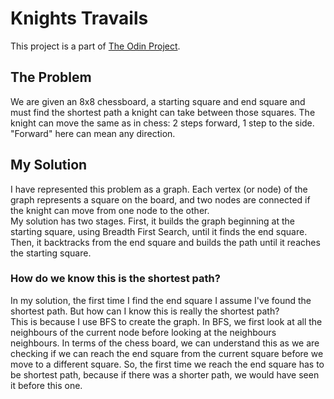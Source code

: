 # Knights Travails
This project is a part of [The Odin Project](https://www.theodinproject.com/lessons/ruby-knights-travails).

## The Problem
We are given an 8x8 chessboard, a starting square and end
square and must find the shortest path a knight can take
between those squares. The knight can move the same as in
chess: 2 steps forward, 1 step to the side. "Forward" here
can mean any direction.

## My Solution
I have represented this problem as a graph. Each vertex
(or node) of the graph represents a square on the board,
and two nodes are connected if the knight can move from
one node to the other.  
My solution has two stages. First, it builds the graph 
beginning at the starting square, using Breadth First
Search, until it finds the end square. Then, it
backtracks from the end square and builds the path until
it reaches the starting square.

### How do we know this is the shortest path?
In my solution, the first time I find the end square I 
assume I've found the shortest path. But how can I know
this is really the shortest path?  
This is because I use BFS to create the graph. In BFS, we
first look at all the neighbours of the current node 
before looking at the neighbours neighbours. In terms of
the chess board, we can understand this as we are
checking if we can reach the end square from the current
square before we move to a different square. So, the
first time we reach the end square has to be shortest
path, because if there was a shorter path, we would have
seen it before this one.